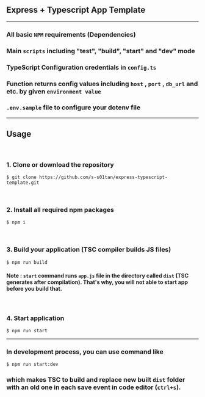 ## <strong>Express + Typescript</strong> App Template

<hr>

### All basic `NPM` requirements (Dependencies)

### Main `scripts` including <strong>"test"</strong>, <strong>"build"</strong>, <strong>"start"</strong> and <strong>"dev"</strong> mode

### TypeScript Configuration credentials in `config.ts`

### Function returns config values including `host` , `port` , `db_url` and etc. by given `environment value`

### `.env.sample` file to configure your dotenv file

<hr>

## <strong>Usage</strong>

<br>

### 1. Clone or download the repository

```
$ git clone https://github.com/s-s01tan/express-typescript-template.git
```

<br>

### 2. Install all required npm packages

```
$ npm i
```

<br>

### 3. Build your application (TSC compiler builds JS files)

```
$ npm run build
```

#### Note : `start` command runs `app.js` file in the directory called `dist` (TSC generates after compilation). That's why, you will <strong>not</strong> able to start app before you build that.

<br>

### 4. Start application

```
$ npm run start
```

<hr>

### In development process, you can use command like

```
$ npm run start:dev
```

### which makes TSC to build and replace new built `dist` folder with an old one in each save event in code editor (`ctrl+s`).
